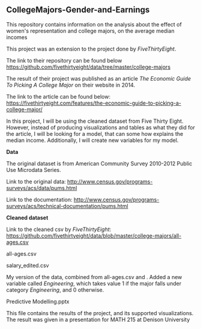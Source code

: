 ## CollegeMajors-Gender-and-Earnings

This repository contains information on the analysis about the effect of women's representation and college majors, on the average median incomes

This project was an extension to the project done by *FiveThirtyEight*. 

The link to their repository can be found below
https://github.com/fivethirtyeight/data/tree/master/college-majors

The result of their project was published as an article *The Economic Guide To Picking A College Major* on their website in 2014. 

The link to the article can be found below:
https://fivethirtyeight.com/features/the-economic-guide-to-picking-a-college-major/

In this project, I will be using the cleaned dataset from Five Thirty Eight. However, instead of producing visualizations and tables as what they did for the article, I will be looking for a model, that can some how explains the median income. Additionally, I will create new variables for my model.

**Data**

The original dataset is from American Community Survey 2010-2012 Public Use Microdata Series.

Link to the original data: http://www.census.gov/programs-surveys/acs/data/pums.html

Link to the documentation: http://www.census.gov/programs-surveys/acs/technical-documentation/pums.html

**Cleaned dataset**

Link to the cleaned csv by *FiveThirtyEight*: https://github.com/fivethirtyeight/data/blob/master/college-majors/all-ages.csv

all-ages.csv


salary_edited.csv

My version of the data, combined from all-ages.csv and  . Added a new variable called *Engineering*, which takes value 1 if the major falls under category *Engineering*, and 0 otherwise.

Predictive Modelling.pptx

This file contains the results of the project, and its supported visualizations. The result was given in a presentation for MATH 215 at Denison University
